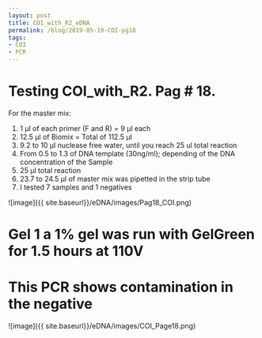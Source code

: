 ```yaml
---
layout: post
title: COI_with_R2_eDNA
permalink: /blog/2019-05-19-COI-pg18
tags:
- COI
- PCR
---
```


# Testing COI_with_R2. Pag # 18.

For the master mix:

1. 1 µl of each primer (F and R) = 9 µl each
2. 12.5 µl of Biomix = Total of 112.5 µl
3. 9.2 to 10 µl nuclease free water, until you reach 25 ul total reaction
4. From 0.5 to 1.3 of DNA template (30ng/ml); depending of the DNA concentration of the Sample
5. 25 µl total reaction
6. 23.7 to 24.5 µl of master mix was pipetted in the strip tube
7. I tested 7 samples and 1 negatives

![image]({{ site.baseurl}}/eDNA/images/Pag18_COI.png)

# Gel  1 a 1% gel was run with GelGreen for 1.5 hours at 110V

# This PCR shows contamination in the negative

![image]({{ site.baseurl}}/eDNA/images/COI_Page18.png)
